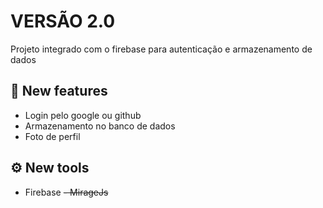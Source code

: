# VERSÃO 2.0
Projeto integrado com o firebase para autenticação e armazenamento de dados

## 🚀 New features
- Login pelo google ou github
- Armazenamento no banco de dados
- Foto de perfil

## ⚙️ New tools
- Firebase
~~- MirageJs~~